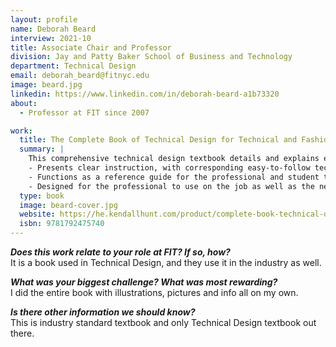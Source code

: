 ```yaml
---
layout: profile
name: Deborah Beard
interview: 2021-10
title: Associate Chair and Professor
division: Jay and Patty Baker School of Business and Technology
department: Technical Design
email: deborah_beard@fitnyc.edu
image: beard.jpg
linkedin: https://www.linkedin.com/in/deborah-beard-a1b73320
about:
  - Professor at FIT since 2007

work:
  title: The Complete Book of Technical Design for Technical and Fashion Designers
  summary: |
    This comprehensive technical design textbook details and explains each of the technical designer’s responsibilities and job requirements, and offers the following features:
    - Presents clear instruction, with corresponding easy-to-follow technical illustrations, photos, technical packets, and grading forms. Student technical drawings and fashion drawings show the imagination of both technical and design-orientated sketching, all done with Adobe Illustrator.
    - Functions as a reference guide for the professional and student technical and fashion designer as well as the professional patternmaker. Includes universal How to Measure guide explaining the standards used around the world in production.
    - Designed for the professional to use on the job as well as the new student who is first learning about technical design. Blank forms, blank technical packet sheets, and blank grading sheets are provided, along with a DVD explaining how to measure a large variety of garments and a “How to Fit and Correct” video detailing how technical designers learn to fit and correct garments.
  type: book
  image: beard-cover.jpg
  website: https://he.kendallhunt.com/product/complete-book-technical-design-technical-and-fashion-designers
  isbn: 9781792475740
---
```


***Does this work relate to your role at FIT? If so, how?***  
It is a book used in Technical Design, and they use it in the industry as well.

***What was your biggest challenge? What was most rewarding?***  
I did the entire book with illustrations, pictures and info all on my own.

***Is there other information we should know?***  
This is industry standard textbook and only Technical Design textbook out there.
